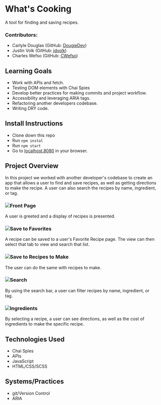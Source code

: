 # What's Cooking

  A tool for finding and saving recipes.

### Contributors:
  - Carlyle Douglas (GitHub: [DougieDev](https://github.com/DougieDev))
  - Justin Volk (GitHub: [jdvolk](https://github.com/jdvolk)) 
  - Charles Wefso (GitHub: [CWefso](https://github.com/cwefso))

## Learning Goals

  - Work with APIs and fetch.
  - Testing DOM elements with Chai Spies
  - Develop better practices for making commits and project workflow.
  - Accessibility and leveraging ARIA tags.
  - Refactoring another developers codebase.
  - Writing DRY code.

## Install Instructions

  - Clone down this repo
  - Run ``` npm instal ```
  - Run ``` npm start ```
  - Go to [localhost.8080](http://localhost:8080) in your browser.

## Project Overview

  In this project we worked with another developer's codebase to create an app that allows a user to find and save recipes, as well as getting directions to make the recipe. A user can also search the recipes by name, ingredient, or tag.

### ![Front Page](https://i.gyazo.com/228dc8d246e5b4092778598567e4bd96.gif)
  A user is greeted and a display of recipes is presented.

### ![Save to Favorites](https://i.gyazo.com/b57e52d61bb0e453d8ede4ecbf4124fd.gif)
  A recipe can be saved to a user's Favorite Recipe page. The view can then select that tab to view and search that list.

### ![Save to Recipes to Make](https://i.gyazo.com/a94406c68087966f48951e9749f75312.gif)
  The user can do the same with recipes to make.

### ![Search](https://i.gyazo.com/bec69be9723e5f8550c51b2efed575f3.gif)
  By using the search bar, a user can filter recipes by name, ingredient, or tag.

### ![Ingredients](https://i.gyazo.com/976465bac26048eb9c18c6f3289092e2.gif)
  By selecting a recipe, a user can see directions, as well as the cost of ingredients to make the specific recipe.


## Technologies Used
  - Chai Spies
  - APIs
  - JavaScript
  - HTML/CSS/SCSS

## Systems/Practices

  - git/Version Control
  - ARIA
